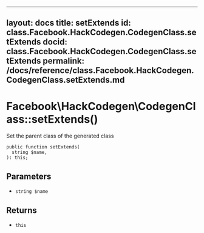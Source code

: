 
***

layout: docs
title: setExtends
id: class.Facebook.HackCodegen.CodegenClass.setExtends
docid: class.Facebook.HackCodegen.CodegenClass.setExtends
permalink: /docs/reference/class.Facebook.HackCodegen.CodegenClass.setExtends.md
---







# Facebook\\HackCodegen\\CodegenClass::setExtends()




Set the parent class of the generated class




``` Hack
public function setExtends(
  string $name,
): this;
```




## Parameters




- ` string $name `




## Returns




+ ` this `